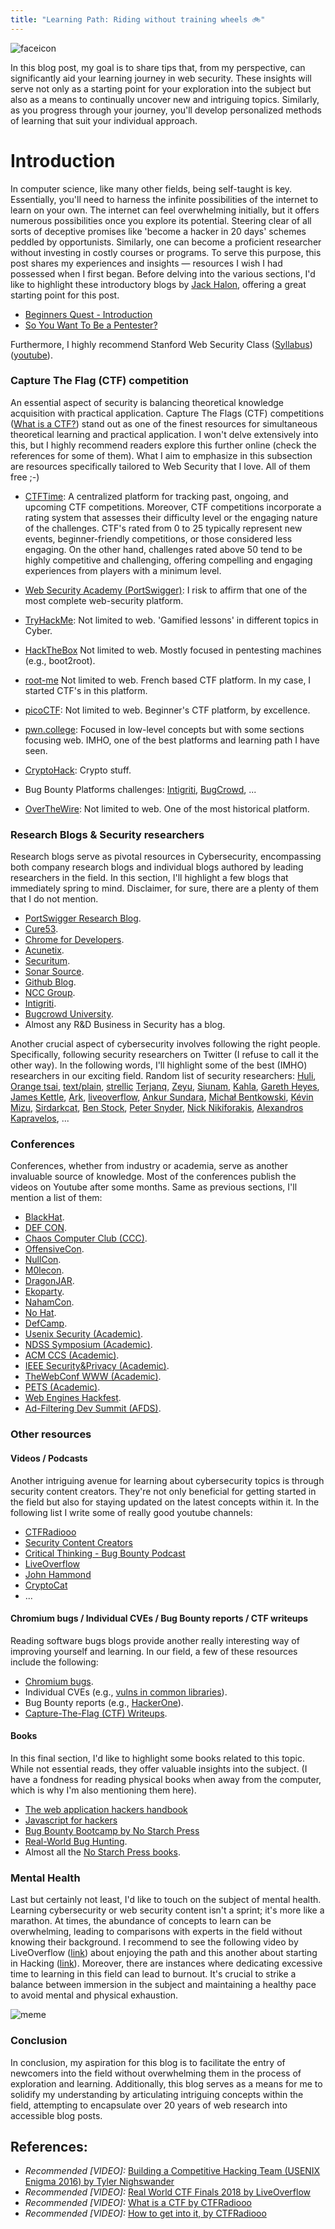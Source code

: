 ```yaml
---
title: "Learning Path: Riding without training wheels 🚲"
---
```

<div class="balloon_l">
  <div class="faceicon"><img src="../icon/otter_says.png" alt="faceicon" ></div>
  <p class="says">
    In this blog post, my goal is to share tips that, from my perspective, can significantly aid your learning journey in web security.
    These insights will serve not only as a starting point for your exploration into the subject but also as a means to continually uncover new and intriguing topics. Similarly, as you progress through your journey, you'll develop personalized methods of learning that suit your individual approach.
  </p>
</div>

# Introduction

In computer science, like many other fields, being self-taught is key. Essentially, you'll need to harness the infinite possibilities of the internet to learn on your own. The internet can feel overwhelming initially, but it offers numerous possibilities once you explore its potential. Steering clear of all sorts of deceptive promises like 'become a hacker in 20 days' schemes peddled by opportunists. Similarly, one can become a proficient researcher without investing in costly courses or programs. To serve this purpose, this post shares my experiences and insights — resources I wish I had possessed when I first began. Before delving into the various sections, I'd like to highlight these introductory blogs by [Jack Halon](https://twitter.com/jack_halon), offering a great starting point for this post. 

- [Beginners Quest - Introduction](https://jhalon.github.io/2018-google-ctf-beginners-intro/)
- [So You Want To Be a Pentester?](https://jhalon.github.io/becoming-a-pentester/)

Furthermore, I highly recommend Stanford Web Security Class ([Syllabus](https://web.stanford.edu/class/cs253/))([youtube](https://www.youtube.com/watch?v=5JJrJGZ_LjM&list=PL1y1iaEtjSYiiSGVlL1cHsXN_kvJOOhu-)).

### Capture The Flag (CTF) competition

An essential aspect of security is balancing theoretical knowledge acquisition with practical application. Capture The Flags (CTF) competitions ([What is a CTF?](https://www.youtube.com/watch?v=8ev9ZX9J45A)) stand out as one of the finest resources for simultaneous theoretical learning and practical application. I won't delve extensively into this, but I highly recommend readers explore this further online (check the references for some of them). What I aim to emphasize in this subsection are resources specifically tailored to Web Security that I love. All of them free ;-)

- [CTFTime](https://ctftime.org/): A centralized platform for tracking past, ongoing, and upcoming CTF competitions. Moreover, CTF competitions incorporate a rating system that assesses their difficulty level or the engaging nature of the challenges. CTF's rated from 0 to 25 typically represent new events, beginner-friendly competitions, or those considered less engaging. On the other hand, challenges rated above 50 tend to be highly competitive and challenging, offering compelling and engaging experiences from players with a minimum level.

- [Web Security Academy (PortSwigger)](https://portswigger.net/web-security): I risk to affirm that one of the most complete web-security platform.

- [TryHackMe](https://tryhackme.com/): Not limited to web. 'Gamified lessons' in different topics in Cyber.

- [HackTheBox](https://www.hackthebox.com/) Not limited to web. Mostly focused in pentesting machines (e.g., boot2root). 

- [root-me](https://www.root-me.org/) Not limited to web. French based CTF platform. In my case, I started CTF's in this platform.

- [picoCTF](https://play.picoctf.org/): Not limited to web. Beginner's CTF platform, by excellence. 

- [pwn.college](pwn.college): Focused in low-level concepts but with some sections focusing web. IMHO, one of the best platforms and learning path I have seen. 

- [CryptoHack](https://cryptohack.org/): Crypto stuff.

- Bug Bounty Platforms challenges: [Intigriti](https://blog.intigriti.com/hackademy/xss-challenges/), [BugCrowd](https://www.bugcrowd.com/blog/bugcrowds-october-challenge-month/), ...

- [OverTheWire](https://overthewire.org/wargames/natas/): Not limited to web. One of the most historical platform.

### Research Blogs & Security researchers

Research blogs serve as pivotal resources in Cybersecurity, encompassing both company research blogs and individual blogs authored by leading researchers in the field. In this section, I'll highlight a few blogs that immediately spring to mind. Disclaimer, for sure, there are a plenty of them that I do not mention.

- [PortSwigger Research Blog](https://portswigger.net/blog).
- [Cure53](https://cure53.de/#publications).
- [Chrome for Developers](https://developer.chrome.com/blog/).
- [Acunetix](https://www.acunetix.com/blog/category/web-security-zone/).
- [Securitum](https://research.securitum.com/).
- [Sonar Source](https://www.sonarsource.com/blog/).
- [Github Blog](https://github.blog/category/security/).
- [NCC Group](https://research.nccgroup.com/category/cyber-security/).
- [Intigriti](https://blog.intigriti.com/hackademy/).
- [Bugcrowd University](https://www.bugcrowd.com/hackers/bugcrowd-university/).
- Almost any R&D Business in Security has a blog.

Another crucial aspect of cybersecurity involves following the right people. Specifically, following security researchers on Twitter (I refuse to call it the other way). In the following words, I'll highlight some of the best (IMHO) researchers in our exciting field. Random list of security researchers: [Huli](https://blog.huli.tw/en/archives/), [Orange tsai](https://blog.orange.tw/), [text/plain](https://textslashplain.com/), [strellic](https://brycec.me/blog) [Terjanq](https://twitter.com/terjanq), [Zeyu](https://infosec.zeyu2001.com/), [Siunam](https://siunam321.github.io/), [Kahla](https://ahmed-belkahla.me/), [Gareth Heyes](https://twitter.com/garethheyes), [James Kettle](https://twitter.com/albinowax), [Ark](https://twitter.com/arkark_), [liveoverflow](https://twitter.com/LiveOverflow), [Ankur Sundara](https://ankursundara.com/), [Michał Bentkowski](https://twitter.com/SecurityMB), [Kévin Mizu](https://mizu.re/), [Sirdarkcat](http://sirdarckcat.blogspot.com/), [Ben Stock](https://twitter.com/kcotsneb), [Peter Snyder](https://twitter.com/pes10k), [Nick Nikiforakis](https://www.securitee.org/), [Alexandros Kapravelos](https://kapravelos.com/), ...

### Conferences 

Conferences, whether from industry or academia, serve as another invaluable source of knowledge. Most of the conferences publish the videos on Youtube after some months. Same as previous sections, I'll mention a list of them:

- [BlackHat](https://www.blackhat.com/).
- [DEF CON](https://defcon.org/).
- [Chaos Computer Club (CCC)](https://www.ccc.de/en/).
- [OffensiveCon](https://www.offensivecon.org/).
- [NullCon](https://nullcon.net/).
- [M0lecon](https://m0lecon.it/).
- [DragonJAR](https://www.dragonjarcon.org/).
- [Ekoparty](https://ekoparty.org/).
- [NahamCon](https://www.nahamcon.com/).
- [No Hat](https://www.nohat.it/).
- [DefCamp](https://def.camp/).
- [Usenix Security (Academic)](https://www.usenix.org/conference/usenixsecurity24).
- [NDSS Symposium (Academic)](https://www.ndss-symposium.org/ndss2024/).
- [ACM CCS (Academic)](https://www.sigsac.org/ccs/CCS2023/). 
- [IEEE Security&Privacy (Academic)](https://sp2023.ieee-security.org/).
- [TheWebConf WWW (Academic)](https://www2024.thewebconf.org/).
- [PETS (Academic)](https://petsymposium.org/).
- [Web Engines Hackfest](https://webengineshackfest.org/).
- [Ad-Filtering Dev Summit (AFDS)](https://adfilteringdevsummit.com/public/-NXuG6IckpLeVt7jyeIm).

### Other resources 

#### Videos / Podcasts

Another intriguing avenue for learning about cybersecurity topics is through security content creators. They're not only beneficial for getting started in the field but also for staying updated on the latest concepts within it. In the following list I write some of really good youtube channels:

 - [CTFRadiooo](https://www.youtube.com/@ctfradiooo)
 - [Security Content Creators](https://securitycreators.video/)
 - [Critical Thinking - Bug Bounty Podcast](https://www.youtube.com/@criticalthinkingpodcast)
 - [LiveOverflow](https://www.youtube.com/@LiveOverflow)
 - [John Hammond](https://www.youtube.com/@_JohnHammond)
 - [CryptoCat](https://www.youtube.com/@_CryptoCat)
 - ...

#### Chromium bugs / Individual CVEs / Bug Bounty reports / CTF writeups

Reading software bugs blogs provide another really interesting way of improving yourself and learning. In our field, a few of these resources include the following:

- [Chromium bugs](https://bugs.chromium.org/p/chromium/issues/list).
- Individual CVEs (e.g., [vulns in common libraries](https://blog.huli.tw/2023/11/13/en/sentry-nextjs-sdk-cve-2023-46729/)).
- Bug Bounty reports (e.g., [HackerOne](https://github.com/reddelexc/hackerone-reports)).
- [Capture-The-Flag (CTF) Writeups](https://ctftime.org/writeups).

#### Books
In this final section, I'd like to highlight some books related to this topic. While not essential reads, they offer valuable insights into the subject. (I have a fondness for reading physical books when away from the computer, which is why I'm also mentioning them here).

- [The web application hackers handbook](https://edu.anarcho-copy.org/Against%20Security%20-%20Self%20Security/Dafydd%20Stuttard,%20Marcus%20Pinto%20-%20The%20web%20application%20hacker's%20handbook_%20finding%20and%20exploiting%20security%20flaws-Wiley%20(2011).pdf)
- [Javascript for hackers](https://www.amazon.com/JavaScript-hackers-Learn-think-hacker/dp/B0BRD9B3GS/)
- [Bug Bounty Bootcamp by No Starch Press](https://nostarch.com/bug-bounty-bootcamp)
- [Real-World Bug Hunting](https://nostarch.com/bughunting).
- Almost all the [No Starch Press books](https://nostarch.com/).

### Mental Health

Last but certainly not least, I'd like to touch on the subject of mental health. Learning cybersecurity or web security content isn't a sprint; it's more like a marathon. At times, the abundance of concepts to learn can be overwhelming, leading to comparisons with experts in the field without knowing their background. I recommend to see the following video by LiveOverflow ([link](https://www.youtube.com/watch?v=AMMOErxtahk)) about enjoying the path and this another about starting in Hacking ([link](https://www.youtube.com/watch?v=2TofunAI6fU)). Moreover, there are instances where dedicating excessive time to learning in this field can lead to burnout. It's crucial to strike a balance between immersion in the subject and maintaining a healthy pace to avoid mental and physical exhaustion.

![meme](/introduction/learning-path/meme.jpg)

### Conclusion

In conclusion, my aspiration for this blog is to facilitate the entry of newcomers into the field without overwhelming them in the process of exploration and learning. Additionally, this blog serves as a means for me to solidify my understanding by articulating intriguing concepts within the field, attempting to encapsulate over 20 years of web research into accessible blog posts.

## References:

-   _Recommended [VIDEO]:_ [Building a Competitive Hacking Team (USENIX Enigma 2016) by Tyler Nighswander](https://www.youtube.com/watch?v=-r-B1uOj0W4)
-   _Recommended [VIDEO]:_ [Real World CTF Finals 2018 by LiveOverflow](https://www.youtube.com/watch?v=2S_TXaGYD8E)
-   _Recommended [VIDEO]:_ [What is a CTF by CTFRadiooo](https://www.youtube.com/watch?v=aBKhuWTc1Eg)
-   _Recommended [VIDEO]:_ [How to get into it, by CTFRadiooo](https://www.youtube.com/watch?v=UuKX5pbsA0o)
